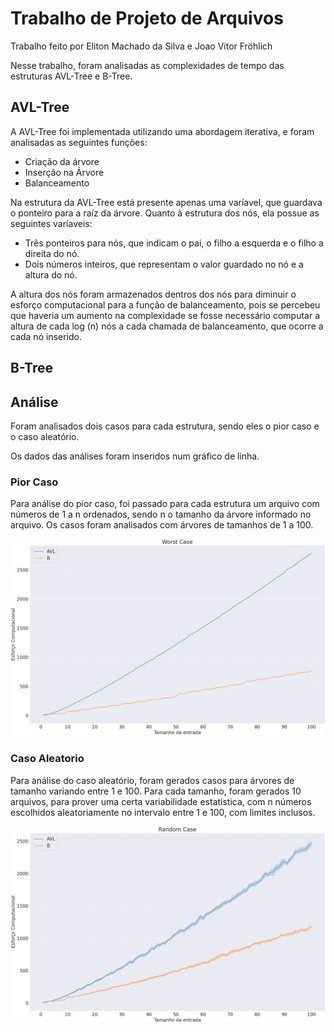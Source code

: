 # Trabalho de Projeto de Arquivos

Trabalho feito por Eliton Machado da Silva e Joao Vitor Fröhlich

Nesse trabalho, foram analisadas as complexidades de tempo das estruturas AVL-Tree e B-Tree.

## AVL-Tree

A AVL-Tree foi implementada utilizando uma abordagem iterativa, e foram analisadas as seguintes funções:

* Criação da árvore
* Inserção na Árvore
* Balanceamento

Na estrutura da AVL-Tree está presente apenas uma varíavel, que guardava o ponteiro para a raíz da árvore.
Quanto à estrutura dos nós, ela possue as seguintes varíaveis:

* Três ponteiros para nós, que indicam o pai, o filho a esquerda e o filho a direita do nó.
* Dois números inteiros, que representam o valor guardado no nó e a altura do nó.

A altura dos nós foram armazenados dentros dos nós para diminuir o esforço computacional para a função de balanceamento, pois se percebeu que haveria um aumento na complexidade se fosse necessário computar a altura de cada log (n) nós a cada chamada de balanceamento, que ocorre a cada nó inserido.

## B-Tree



## Análise

Foram analisados dois casos para cada estrutura, sendo eles o pior caso e o caso aleatório.

Os dados das análises foram inseridos num gráfico de linha.

### Pior Caso

Para análise do pior caso, foi passado para cada estrutura um arquivo com números de 1 a n ordenados, sendo n o tamanho da árvore informado no arquivo. Os casos foram analisados com árvores de tamanhos de 1 a 100.

![Pior Caso](GraficosEntrega/Worst%20Case.png)

### Caso Aleatorio

Para análise do caso aleatório, foram gerados casos para árvores de tamanho variando entre 1 e 100. Para cada tamanho, foram gerados 10 arquivos, para prover uma certa variabilidade estatistica, com n números escolhidos aleatoriamente no intervalo entre 1 e 100, com limites inclusos.

![Caso Aleatorio](GraficosEntrega/Random%20Case.png)
